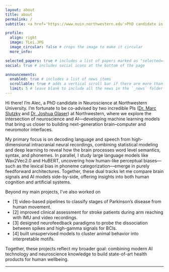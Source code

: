 ```yaml
---
layout: about
title: about
permalink: /
subtitle: <a href='https://www.nuin.northwestern.edu'>PhD candidate in Neuroscience</a>

profile:
  align: right
  image: TLei.JPG
  image_circular: false # crops the image to make it circular
  more_info:

selected_papers: true # includes a list of papers marked as "selected={true}"
social: true # includes social icons at the bottom of the page

announcements:
  enabled: true # includes a list of news items
  scrollable: true # adds a vertical scroll bar if there are more than 3 news items
  limit: 5 # leave blank to include all the news in the `_news` folder
---
```


Hi there! I’m Alec, a PhD candidate in Neuroscience at Northwestern University. I’m fortunate to be co-advised by two incredible PIs ([Dr. Marc Slutzky](https://sites.northwestern.edu/slutzkylab/) and [Dr. Joshua Glaser](https://glaserlab.github.io/research/)) at Northwestern, where we explore the intersection of neuroscience and AI—developing machine learning models that bring us closer to building next-generation brain–computer and neuromotor interfaces.

My primary focus is on decoding language and speech from high-dimensional intracranial neural recordings, combining statistical modeling and deep learning to reveal how the brain processes word level semantics, syntax, and phonemes. In parallel, I study large language models like Wav2Vec2.0 and HuBERT, uncovering how human-like perceptual biases—such as the lexical bias in phoneme categorization—emerge in purely feedforward architectures. Together, these dual tracks let me compare brain signals and AI models side-by-side, offering insights into both human cognition and artificial systems.

Beyond my main projects, I’ve also worked on
- [1] video-based pipelines to classify stages of Parkinson’s disease from human movement.
- [2] improved clinical assessment for stroke patients during arm reaching with IMU and video recordings.
- [3] designed neurofeedback paradigms to probe the dissociation between spikes and high-gamma signals for BCIs.
- [4] built unsupervised models to cluster animal behavior into interpretable motifs.

Together, these projects reflect my broader goal: combining modern AI technology and neuroscience knowledge to build state-of-art health products for human wellbeing.

---
